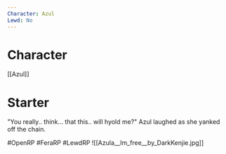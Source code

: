 ```yaml
---
Character: Azul
Lewd: No
---
```

# Character
[[Azul]]

# Starter
"You really.. think... that this.. will hyold me?" Azul laughed as she yanked off the chain.  

#OpenRP #FeraRP #LewdRP 
![[Azula__Im_free__by_DarkKenjie.jpg]]